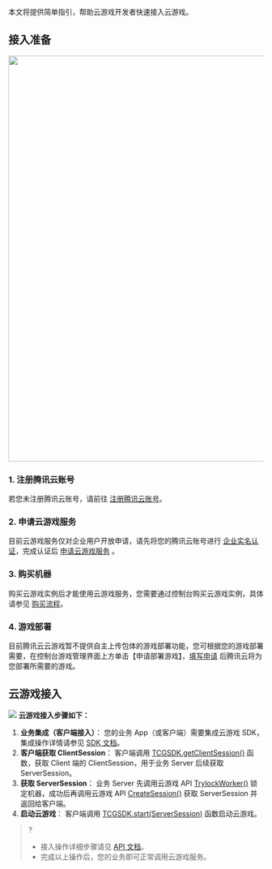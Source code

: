 本文将提供简单指引，帮助云游戏开发者快速接入云游戏。
[](id:step1)
## 接入准备
<img src="https://main.qcloudimg.com/raw/ef3f517af8dc21844bd4447db532ba52.svg" width="800px" />

[](id:step1_1)
### 1. 注册腾讯云账号
若您未注册腾讯云账号，请前往 [注册腾讯云账号](https://cloud.tencent.com/register?s_url=https%3A%2F%2Fcloud.tencent.com%2F)。



[](id:step1_2)
### 2. 申请云游戏服务
目前云游戏服务仅对企业用户开放申请，请先将您的腾讯云账号进行 [企业实名认证](https://cloud.tencent.com/document/product/378/10496)，完成认证后 [申请云游戏服务](https://cloud.tencent.com/apply/p/efmbu6rp8il) 。

[](id:step1_3)
### 3. 购买机器
购买云游戏实例后才能使用云游戏服务，您需要通过控制台购买云游戏实例，具体请参见 [购买流程](https://cloud.tencent.com/document/product/1162/46179)。 

[](id:step1_4)
### 4. 游戏部署
目前腾讯云云游戏暂不提供自主上传包体的游戏部署功能，您可根据您的游戏部署需要，在控制台游戏管理界面上方单击【申请部署游戏】，[填写申请](https://cloud.tencent.com/apply/p/45xd0lxutsc) 后腾讯云将为您部署所需要的游戏。


[](id:jump_access)
## 云游戏接入
![](https://main.qcloudimg.com/raw/177c1fdb18e492a58546a0d1c484e99a.png)
**云游戏接入步骤如下：**

1. **业务集成（客户端接入）**：
   您的业务 App（或客户端）需要集成云游戏 SDK，集成操作详情请参见 [SDK 文档](https://cloud.tencent.com/document/product/1162/46134)。
2. **客户端获取 ClientSession**：
   客户端调用 [TCGSDK.getClientSession()](https://cloud.tencent.com/document/product/1162/46134#tcgsdk.getclientsession()) 函数，获取 Client 端的 ClientSession，用于业务 Server 后续获取 ServerSession。
3. **获取 ServerSession**：
   业务 Server 先调用云游戏 API [TrylockWorker()](https://cloud.tencent.com/document/api/1162/40738) 锁定机器，成功后再调用云游戏 API [CreateSession()](https://cloud.tencent.com/document/product/1162/40740) 获取 ServerSession 并返回给客户端。
4. **启动云游戏**：
   客户端调用 [TCGSDK.start(ServerSession)](https://cloud.tencent.com/document/product/1162/46134#tcgsdk.start(serversession)) 函数启动云游戏。

>? 
>- 接入操作详细步骤请见 [API 文档](https://cloud.tencent.com/document/product/1162/40729)。
>- 完成以上操作后，您的业务即可正常调用云游戏服务。



